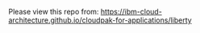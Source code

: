  Please view this repo from: https://ibm-cloud-architecture.github.io/cloudpak-for-applications/liberty
   
